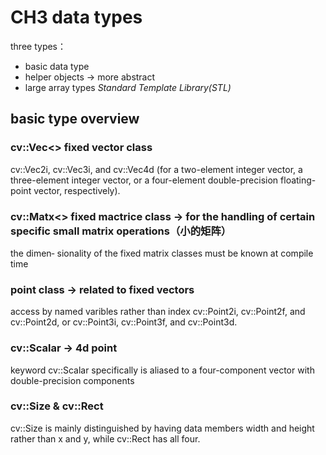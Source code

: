# CH3 data types
  
three types：
* basic data type
* helper objects -> more abstract
* large array types
*Standard Template Library(STL)*
  

## basic type overview
### **cv::Vec<>** fixed vector class
cv::Vec2i, cv::Vec3i, and cv::Vec4d (for a two-element integer vector, a three-element integer vector, or a four-element double-precision floating-point vector, respectively).
### **cv::Matx<>** fixed mactrice class -> for the handling of certain specific small matrix operations（小的矩阵）
the dimen‐ sionality of the fixed matrix classes must be known at compile time
### point class -> related to fixed vectors
access by named varibles rather than index
cv::Point2i, cv::Point2f, and cv::Point2d, or cv::Point3i, cv::Point3f, and cv::Point3d.
### cv::Scalar -> 4d point
keyword cv::Scalar specifically is aliased to a four-component vector with double-precision components
### cv::Size & cv::Rect
cv::Size is mainly distinguished by having data members width and height rather than x and y, while cv::Rect has all four.

